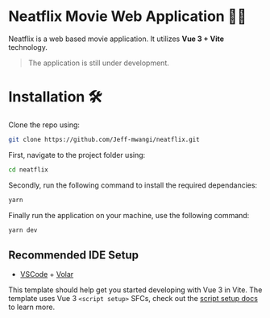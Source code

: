 # Neatflix Movie Web Application 🎥😜
Neatflix is a web based movie application. It utilizes **Vue 3 + Vite** technology.

> The application is still under development.

# Installation 🛠
Clone the repo using:

```bash
git clone https://github.com/Jeff-mwangi/neatflix.git
```
First, navigate to the project folder using:

```bash
cd neatflix
```

Secondly, run the following command to install the required dependancies:

```bash
yarn
```

Finally run the application on your machine, use the following command:

```bash
yarn dev
```

## Recommended IDE Setup

- [VSCode](https://code.visualstudio.com/) + [Volar](https://marketplace.visualstudio.com/items?itemName=johnsoncodehk.volar)

This template should help get you started developing with Vue 3 in Vite. The template uses Vue 3 `<script setup>` SFCs, check out the [script setup docs](https://v3.vuejs.org/api/sfc-script-setup.html#sfc-script-setup) to learn more.
